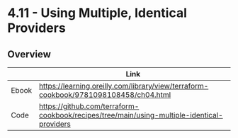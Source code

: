 # 4.11 - Using Multiple, Identical Providers

## Overview

|       | Link                                                                                 |
|-------|--------------------------------------------------------------------------------------|
| Ebook | https://learning.oreilly.com/library/view/terraform-cookbook/9781098108458/ch04.html |
| Code  | https://github.com/terraform-cookbook/recipes/tree/main/using-multiple-identical-providers                   |
